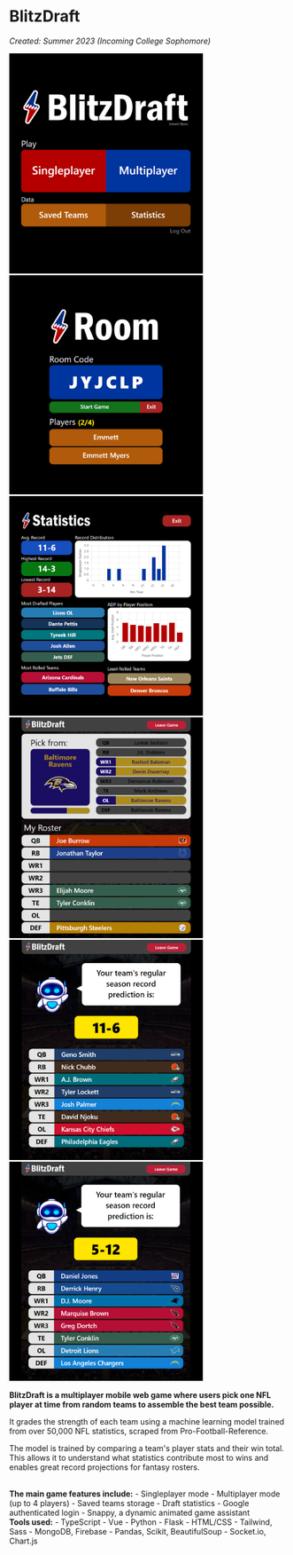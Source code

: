 # BlitzDraft

<i>Created: Summer 2023 (Incoming College Sophomore)</i>

<div>
  <img src="frontend/src/assets/bd1.png" style="width: 350px" />
  <img src="frontend/src/assets/bd3.png" style="width: 350px" />
</div>
<div>
  <img src="frontend/src/assets/bd2.png" style="width: 350px" />
  <img src="frontend/src/assets/bd4.png" style="width: 350px" />
</div>
<div>
  <img src="frontend/src/assets/bd5.png" style="width: 350px" />
  <img src="frontend/src/assets/bd6.png" style="width: 350px" />
</div>

<b>BlitzDraft is a multiplayer mobile web game where users pick one NFL player at time from random teams to assemble the best team possible.</b>
<p>It grades the strength of each team using a machine learning model trained from over 50,000 NFL statistics, scraped from Pro-Football-Reference.</p>
<p>The model is trained by comparing a team's player stats and their win total. This allows it to understand what statistics contribute most to wins and enables great record projections for fantasy rosters.</p>
<br/>
<b>The main game features include:</b>
- Singleplayer mode
 - Multiplayer mode (up to 4 players)
 - Saved teams storage
 - Draft statistics
 - Google authenticated login
 - Snappy, a dynamic animated game assistant
<br/>
<b>Tools used:</b>
 - TypeScript - Vue
 - Python - Flask
 - HTML/CSS - Tailwind, Sass
 - MongoDB, Firebase
 - Pandas, Scikit, BeautifulSoup
 - Socket.io, Chart.js
